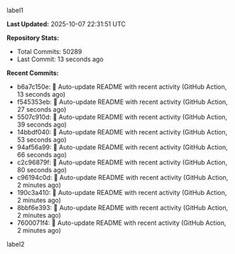 
label1 
<!-- ACTIVITY_START -->
**Last Updated:** 2025-10-07 22:31:51 UTC

**Repository Stats:**
- Total Commits: 50289
- Last Commit: 13 seconds ago

**Recent Commits:**
- b6a7c150e: 🤖 Auto-update README with recent activity (GitHub Action, 13 seconds ago)
- f545353eb: 🤖 Auto-update README with recent activity (GitHub Action, 27 seconds ago)
- 5507c910d: 🤖 Auto-update README with recent activity (GitHub Action, 39 seconds ago)
- 14bbdf040: 🤖 Auto-update README with recent activity (GitHub Action, 53 seconds ago)
- 94af56a99: 🤖 Auto-update README with recent activity (GitHub Action, 66 seconds ago)
- c2c96879f: 🤖 Auto-update README with recent activity (GitHub Action, 80 seconds ago)
- c96194c0d: 🤖 Auto-update README with recent activity (GitHub Action, 2 minutes ago)
- 190c3a410: 🤖 Auto-update README with recent activity (GitHub Action, 2 minutes ago)
- 8bbf6e393: 🤖 Auto-update README with recent activity (GitHub Action, 2 minutes ago)
- 7600071f4: 🤖 Auto-update README with recent activity (GitHub Action, 2 minutes ago)
<!-- ACTIVITY_END -->

label2
